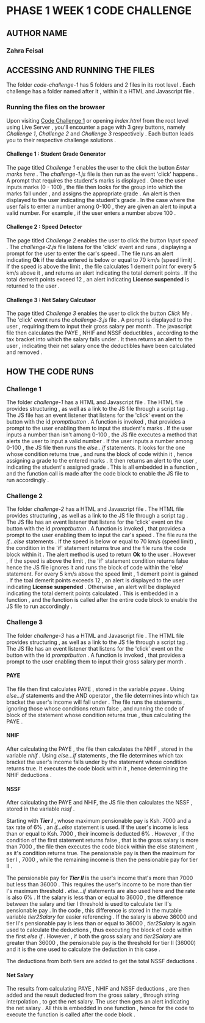 # PHASE 1 WEEK 1 CODE CHALLENGE 


## AUTHOR NAME 
### Zahra Feisal 


## ACCESSING AND RUNNING THE FILES 
The folder <em>code-challenge-1</em> has 5 folders and 2 files in its root level . Each challenge has a folder named after it , within it a HTML and Javascript file .


### Running the files on the browser 
Upon visiting <a href="https://zahrafeisal.github.io/code-challenge-1/">Code Challenge 1</a> or opening <em>index.html</em> from the root level using Live Server , you'll encounter a page with 3 grey buttons, namely <em>Challenge 1</em>, <em>Challenge 2</em> and <em>Challenge 3</em> respectively . Each button leads you to their respective challenge solutions .


#### Challenge 1 : Student Grade Generator
The page titled <em>Challenge 1</em> enables the user to the click the button <em>Enter marks here</em> . The <em>challenge-1.js</em> file is then run as the event 'click' happens . A prompt that requires the student's marks is displayed . Once the user inputs marks (0 - 100) , the file then looks for the group into which the marks fall under , and assigns the appropriate grade . An alert is then displayed to the user indicating the student's grade . In the case where the user fails to enter a number among 0-100 , they are given an alert to input a valid number. For example , if the user enters a number above 100 .

#### Challenge 2 : Speed Detector
The page titled <em>Challenge 2</em> enables the user to click the button <em>Input speed</em> . The <em>challenge-2.js</em> file listens for the 'click' event and runs , displaying a prompt for the user to enter the car's speed . The file runs an alert indicating <strong>Ok</strong> if the data entered is below or equal to 70 km/s (speed limit) . If the speed is above the limit , the file calculates 1 demerit point for every 5 km/s above it , and returns an alert indicating the total demerit points . If the total demerit points exceed 12 , an alert indicating <strong>License suspended</strong> is returned to the user .

#### Challenge 3 : Net Salary Calcutaor
The page titled <em>Challenge 3</em> enables the user to click the button <em>Click Me</em> . The 'click' event runs the <em>challenge-3.js</em> file . A prompt is displayed to the user , requiring them to input their gross salary per month . The javascript file then calculates the PAYE , NHIF and NSSF deductibles , according to the tax bracket into which the salary falls under . It then returns an alert to the user , indicating their net salary once the deductibles have been calculated and removed .


## HOW THE CODE RUNS

### Challenge 1
The folder <em>challenge-1</em> has a HTML and Javascript file . The HTML file provides structuring , as well as a link to the JS file through a script tag . The JS file has an event listener that listens for the 'click' event on the button with the id <em>promptbutton</em> . A function is invoked , that provides a prompt to the user enabling them to input the student's marks . If the user inputs a number than isn't among 0-100 , the JS file executes a method that alerts the user to input a valid number . If the user inputs a number among 0-100 , the JS file then runs the <em>else...if</em> statements. It looks for the one whose condition returns true , and runs the block of code within it , hence assigning a grade to the entered marks . It then returns an alert to the user , indicating the student's assigned grade . This is all embedded in a function , and the function call is made after the code block to enable the JS file to run accordingly .

### Challenge 2
The folder <em>challenge-2</em> has a HTML and Javascript file . The HTML file provides structuring , as well as a link to the JS file through a script tag . The JS file has an event listener that listens for the 'click' event on the button with the id <em>promptbutton</em> . A function is invoked , that provides a prompt to the user enabling them to input the car's speed . The file runs the <em>if...else</em> statements . If the speed is below or equal to 70 km/s (speed limit) , the condition in the 'if' statement returns true and the file runs the code block within it . The alert method is used to return <strong>Ok</strong> to the user . However , if the speed is above the limit , the 'if' statement condition returns false hence the JS file ignores it and runs the block of code within the 'else' statement. For every 5 km/s above the speed limit , 1 demerit point is gained . If the toal demerit points exceeds 12 , an alert is displayed to the user indicating <strong>License suspended</strong> . Otherwise , an alert will be displayed indicating the total demerit points calculated . This is embedded in a function , and the function is called after the entire code block to enable the JS file to run accordingly .

### Challenge 3
The folder <em>challenge-3</em> has a HTML and Javascript file . The HTML file provides structuring , as well as a link to the JS file through a script tag . The JS file has an event listener that listens for the 'click' event on the button with the id <em>promptbutton</em> . A function is invoked , that provides a prompt to the user enabling them to input their gross salary per month . 

#### PAYE

The file then first calculates PAYE , stored in the variable <em>payee</em> . Using <em>else...if</em> statements and the AND operator , the file determines into which tax bracket the user's income will fall under . The file runs the statements , ignoring those whose conditions return false , and running the code of block of the statement whose condition returns true , thus calculating the PAYE . 

#### NHIF

After calculating the PAYE , the file then calculates the NHIF , stored in the variable <em>nhif</em> . Using <em>else...if</em> statements , the file determines which tax bracket the user's income falls under by the statement whose condition returns true. It executes the code block within it , hence determining the NHIF deductions .

#### NSSF
After calculating the PAYE and NHIF, the JS file then calculates the NSSF , stored in the variable <em>nssf</em> . 

<p>Starting with <strong><em>Tier I</em></strong> , whose maximum pensionable pay is Ksh. 7000 and a tax rate of 6% , an <em>if...else</em> statement is used. If the user's income is less than or equal to Ksh. 7000 , their income is deducted 6% . However , if the condition of the first statement returns false , that is the gross salary is more than 7000 , the file then executes the code block within the else statement , as it's condition returns true. The pensionable pay is then the maximum for tier I , 7000 , while the remaining income is then the pensionable pay for tier II .</p>

<p>The pensionable pay for <strong><em>Tier II</em></strong> is the user's income that's more than 7000 but less than 36000 . This requires the user's income to be more than tier I's maximum threshold . <em>else...if</em> statements are also used here and the rate is also 6% . If the salary is less than or equal to 36000 , the difference between the salary and tier I threshold is used to calculate tier II's pensionable pay . In the code , this difference is stored in the mutable variable <em>tier2Salary</em> for easier referencing . If the salary is above 36000 and tier II's pensionable pay is less than or equal to 36000 , <em>tier2Salary</em> is again used to calculate the deductions , thus executing the block of code within the first <em>else if</em> . However , if both the gross salary and <em>tier2Salary</em> are greater than 36000 , the pensionable pay is the threshold for tier II (36000) and it is the one used to calculate the deduction in this case .</p>

<p>The deductions from both tiers are added to get the total NSSF deductions . </p>

#### Net Salary
The results from calculating PAYE , NHIF and NSSF deductions , are then added and the result deducted from the gross salary , through string interpolation , to get the net salary. The user then gets an alert indicating the net salary . All this is embedded in one function , hence for the code to execute the function is called after the code block .